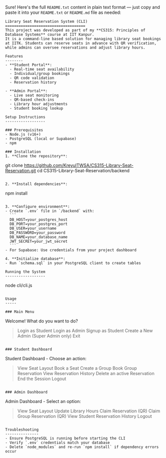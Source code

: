 Sure! Here's the full `README.txt` content in plain text format — just copy and paste it into your `README.txt` or `README.md` file as needed:

```
Library Seat Reservation System (CLI)
====================================
This project was developed as part of my **CS315: Principles of Database Systems** course at IIT Kanpur.  
It is a command-line based solution for managing library seat bookings at IITK. Students can reserve seats in advance with QR verification, while admins can oversee reservations and adjust library hours.

Features
--------
- **Student Portal**:
  - Real-time seat availability
  - Individual/group bookings
  - QR code validation
  - Reservation history

- **Admin Portal**:
  - Live seat monitoring
  - QR-based check-ins
  - Library hour adjustments
  - Student booking lookup

Setup Instructions
------------------

### Prerequisites
- Node.js (v16+)
- PostgreSQL (local or Supabase)
- npm

### Installation
1. **Clone the repository**:
   ```
   git clone https://github.com/KreyulTWSA/CS315-Library-Seat-Reservation.git
   cd CS315-Library-Seat-Reservation/backend
   ```

2. **Install dependencies**:
   ```
   npm install
   ```

3. **Configure environment**:
   - Create `.env` file in `/backend` with:
     ```
     DB_HOST=your_postgres_host
     DB_PORT=your_postgres_port
     DB_USER=your_username
     DB_PASSWORD=your_password
     DB_NAME=your_database_name
     JWT_SECRET=your_jwt_secret
     ```
   - For Supabase: Use credentials from your project dashboard

4. **Initialize database**:
   - Run `schema.sql` in your PostgreSQL client to create tables

Running the System
------------------
```
node cli/cli.js
```

Usage
-----

### Main Menu
```
Welcome! What do you want to do?
> Login as Student 
  Login as Admin 
  Signup as Student 
  Create a New Admin (Super Admin only) 
  Exit
```

### Student Dashboard
```
Student Dashboard - Choose an action:
> View Seat Layout 
  Book a Seat
  Create a Group
  Book Group Reservation
  View Reservation History
  Delete an active Reservation
  End the Session
  Logout
```

### Admin Dashboard
```
Admin Dashboard - Select an option:
> View Seat Layout 
  Update Library Hours
  Claim Reservation (QR)
  Claim Group Reservation (QR)
  View Student Reservation History
  Logout
```

Troubleshooting
---------------
- Ensure PostgreSQL is running before starting the CLI
- Verify `.env` credentials match your database
- Delete `node_modules` and re-run `npm install` if dependency errors occur
```
